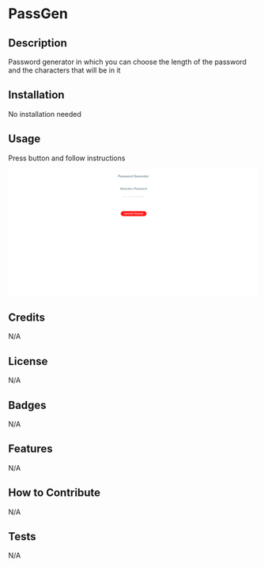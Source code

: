 # PassGen

## Description

Password generator in which you can choose the length of the password and the characters that will be in it


## Installation

No installation needed

## Usage

Press button and follow instructions

![password generator screenshot](assets/images/screenshot3.png)

## Credits

N/A

## License

N/A

## Badges

N/A

## Features

N/A

## How to Contribute

N/A

## Tests

N/A
